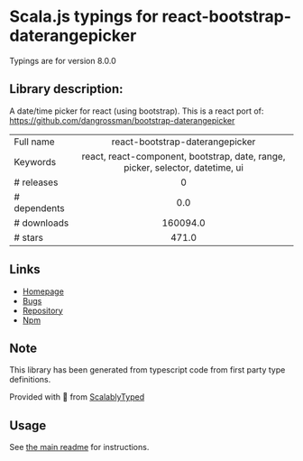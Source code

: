 
# Scala.js typings for react-bootstrap-daterangepicker

Typings are for version 8.0.0

## Library description:
A date/time picker for react (using bootstrap). This is a react port of: https://github.com/dangrossman/bootstrap-daterangepicker

|                    |                 |
| ------------------ | :-------------: |
| Full name          | react-bootstrap-daterangepicker |
| Keywords           | react, react-component, bootstrap, date, range, picker, selector, datetime, ui |
| # releases         | 0 |
| # dependents       | 0.0 |
| # downloads        | 160094.0 |
| # stars            | 471.0 |

## Links
- [Homepage](https://github.com/skratchdot/react-bootstrap-daterangepicker/)
- [Bugs](https://github.com/skratchdot/react-bootstrap-daterangepicker/issues)
- [Repository](https://github.com/skratchdot/react-bootstrap-daterangepicker)
- [Npm](https://www.npmjs.com/package/react-bootstrap-daterangepicker)
    


## Note
This library has been generated from typescript code from first party type definitions.

Provided with :purple_heart: from [ScalablyTyped](https://github.com/oyvindberg/ScalablyTyped)

## Usage
See [the main readme](../../readme.md) for instructions.


